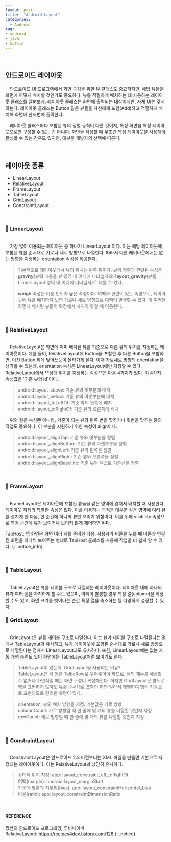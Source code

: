 ```yaml
---
layout: post
title:  "Android Layout"
categories:
  - Android
tag:
- android 
- java
- kotlin
---
```


<br>

## 안드로이드 레이아웃

　안드로이드 UI 프로그램에서 화면 구성을 위한 뷰 클래스도 중요하지만, 해당 뷰들을 화면에 어떻게 배치할 것인가도 중요하다. 뷰를 적절하게 배치하는 데 사용하는 레이아웃 클래스를 살펴보자. 레이아웃 클래스는 화면에 출력되는 대상이지만, 자체 UI는 갖지 않는다. 레이아웃 클래스는 Button 같은 뷰들을 자신에게 포함(Add)하고 적절하게 배치해 화면에 한꺼번에 출력한다.

　레이아웃 클래스마다 포함된 뷰의 정렬 규칙이 다른 것이지, 특정 화면을 특정 레이아웃으로만 구성할 수 있는 건 아니다. 화면을 작성할 때 무조건 특정 레이아웃을 사용해야 완성할 수 있는 경우도 있지만, 대부분 개발자의 선택에 따른다.

<br>

## 레이아웃 종류

* LinearLayout
* RelativeLayout
* FrameLayout
* TableLayout
* GridLayout
* ConstraintLayout

<br>

### 📱 LinearLayout
<br>
　가장 많이 이용되는 레이아웃 중 하나가 LinearLayout 이다. 이는 해당 레이아웃에 포함된 뷰를 순서대로 가로나 세로 방향으로 나열한다. 따라서 다른 레이아웃에서는 없는 방향을 지정하는 orientation 속성을 제공한다.

  > 기본적으로 레이아웃에서 뷰의 위치는 왼쪽 위이다. 뷰의 정렬과 관련된 속성은 **gravity**(뷰의 내용을 뷰 영역 내 어디에 나타낼지)와 **layout_gravity**(뷰를 LinearLayout 영역 내 어디에 나타낼지)로 다룰 수 있다.

  > **weigh** 속성은 이용 빈도가 높은 속성이다. 여백과 관련이 있는 속성으로, 레이아웃에 뷰를 배치하다 보면 가로나 세로 방향으로 여백이 발생할 수 있다. 이 여백을 화면에 배치된 뷰들이 확장해서 차지하게 할 때 이용된다.

<br>

### 📲 RelativeLayout
<br>
　RelativeLayout은 화면에 이미 배치된 뷰를 기준으로 다른 뷰의 위치를 지정하는 레이아웃이다. 예를 들어, RelativeLayout에 Button을 포함한 후 다른 Button을 포함하면, 이전 Button 위에 덮어쓰듯이 올라가게 된다. 이때 가로세로 방향의 orientation을 생각할 수 있는데, orientation 속성은 LinearLayout에만 지정할 수 있다. RelativeLatout에서 **상대 위치를 지정하는 속성**은 다음 4가지가 있다. 이 4가지 속성값은 `기준 뷰의 id`이다.

 > android:layout_above: 기준 뷰의 윗부분에 배치 <br> android:layout_below: 기준 뷰의 아랫부분에 배치 <br> android: layout_toLeftOf: 기준 뷰의 왼쪽에 배치 <br> android: layout_toRightOf: 기준 뷰의 오른쪽에 배치

　위와 같은 속성뿐 아니라, 기준이 되는 뷰와 왼쪽 변을 맞추거나 윗변을 맞추는 등의 작업도 중요하다. 이 부분을 지원하기 위한 속성이 align이다.

 > android:layout_alignTop: 기준 뷰와 윗부분을 정렬 <br> android:layout_alignBottom: 기준 뷰와 아랫부분을 정렬 <br> android:layout_alignLeft: 기준 뷰와 왼쪽을 정렬 <br> android:layout_alignRight: 기준 뷰와 오른쪽을 정렬 <br> android:layout_alignBaseline: 기준 뷰와 텍스트 기준선을 정렬

<br>

### 📳 FrameLayout
<br>
　FrameLayout은 레이아웃에 포함된 뷰들을 같은 영역에 겹쳐서 배치할 때 사용한다. 레이아웃 자체의 특별한 속성은 없다. 이를 이용하는 목적은 대부분 같은 영역에 여러 뷰를 겹치게 한 다음, 한 순간에 하나의 뷰만 보이기 위함이다. 이를 위해 visibility 속성으로 특정 순간에 뷰가 보이거나 보이지 않게 제어하면 된다.

 TabHost: 탭 화면은 화면 여러 개를 준비한 다음, 사용자가 버튼을 누를 때 버튼과 연결된 화면을 하나씩 보여주는 형태로 TabHost 클래스를 사용해 작업을 더 쉽게 할 수 있다.
 {: .notice_info}

<br>

### 📴 TableLayout
<br>
　TableLayout은 뷰를 테이블 구조로 나열하는 레이아웃이다. 레이아웃 내에 하나의 뷰가 여러 셀을 차지하게 할 수도 있으며, 여백이 발생할 경우 특정 열(column)을 확장할 수도 있고, 화면 크기를 벗어나는 순간 특정 열을 축소하는 등 다양하게 설정할 수 있다.

<br>

### 📱 GridLayout
<br>
　GridLayout은 뷰를 테이블 구조로 나열한다. 이는 뷰가 테이블 구조로 나열된다는 점에서 TableLayout과 유사하고, 뷰가 레이아웃에 포함된 순서대로 가로나 세로 방향으로 나열된다는 점에서 LinearLayout과도 유사하다. 또한, LinearLayout에는 없는 자동 개행 능력도 있어 화면에는 TableLayout처럼 보이기도 한다.

 > TableLayout이 있는데, GridLayout을 사용하는 이유? <br> TableLayout은 각 행을 TalbeRow로 묶어주어야 하므로, 셀의 개수를 예상할 수 없거나 가변적일 때는 화면 구성이 복잡해진다. 하지만 GridLayout은 별도로 행을 표현하지 않아도 뷰를 순서대로 포함만 하면 알아서 개행하여 행이 자동으로 표현되므로 편리한 측면이 있다.

 > orientation: 뷰의 배치 방향을 지정. 기본값은 가로 방향 <br> columnCount: 가로 방향일 때 한 줄에 몇 개의 뷰를 나열할 것인지 지정 <br> rowCount: 세로 방향일 떄 한 줄에 몇 개의 뷰를 나열할 것인지 지정

<br>

### 📲 ConstraintLayout
<br>
　ConstraintLayout은 안드로이드 2.3 버전부터는 XML 파일을 만들면 기본으로 지정되는 레이아웃이다. 이는 RelativeLayout과 상당히 유사하다.

 > 상대적 위치 지정: app: layout_constraintLeft_toRightOf <br> 여백(margin): android:layout_marginStart <br> 가운데 맞춤과 치우침(bias): app: layout_constraintHorizontal_bias <br> 비율(ratio): app: layout_constraintDimensionRatio

<br>

#### REFERENCE
깡쌤의 안드로이드 프로그래밍, 루비페이퍼 <br>
RelativeLayout: https://recipes4dev.tistory.com/126
{: .notice}